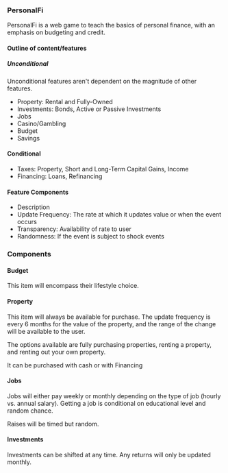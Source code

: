 ### PersonalFi
PersonalFi is a web game to teach the basics of personal finance, with an emphasis on budgeting and credit.

#### Outline of content/features
##### Unconditional

Unconditional features aren't dependent on the magnitude of other
features.

*  Property: Rental and Fully-Owned
*  Investments: Bonds, Active or Passive Investments
*  Jobs
*  Casino/Gambling
*  Budget
*  Savings
#### Conditional
*  Taxes: Property, Short and Long-Term Capital Gains, Income
*  Financing: Loans, Refinancing

#### Feature Components

*  Description
*  Update Frequency: The rate at which it updates value or when the event occurs
*  Transparency: Availability of rate to user
*  Randomness: If the event is subject to shock events

### Components
#### Budget
This item will encompass their lifestyle choice. 

#### Property
This item will always be available for purchase. The update frequency is every 6 months for the value of the property, and the range of the change will be available to the user. 

The options available are fully purchasing properties, renting a property, and renting out your own property. 

It can be purchased with cash or with Financing
#### Jobs
Jobs will either pay weekly or monthly depending on the type of job (hourly vs. annual salary). Getting a job is conditional on educational level and random chance.

Raises will be timed but random. 
#### Investments
Investments can be shifted at any time. Any returns will only be updated monthly.
